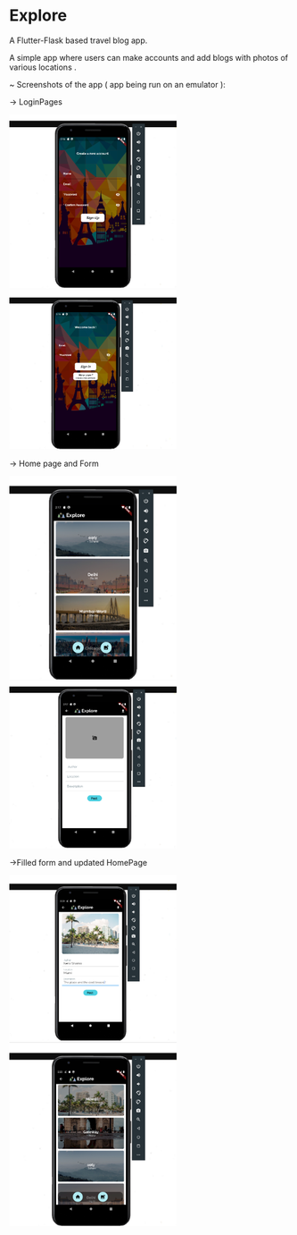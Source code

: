 # Explore
A Flutter-Flask based travel blog app.

A simple app where users can make accounts and add blogs with photos of various locations .

~ Screenshots of the app ( app being run on an emulator ):

-> LoginPages

<img src="https://github.com/bhavya092/Explore/blob/main/Screenshots/SIGNIN.png" width="300" > 

<img src="https://github.com/bhavya092/Explore/blob/main/Screenshots/SIGNUP.png" width="300" >

-> Home page and Form

<img src="https://github.com/bhavya092/Explore/blob/main/Screenshots/HOMEPAGE.png" width="300" >

<img src="https://github.com/bhavya092/Explore/blob/main/Screenshots/POST_FORM.png" width="300" >

->Filled form and updated HomePage

<img src="https://github.com/bhavya092/Explore/blob/main/Screenshots/FILLED_PF.png" width="300" >

<img src="https://github.com/bhavya092/Explore/blob/main/Screenshots/UPDATED_HP.png" width="300" >
